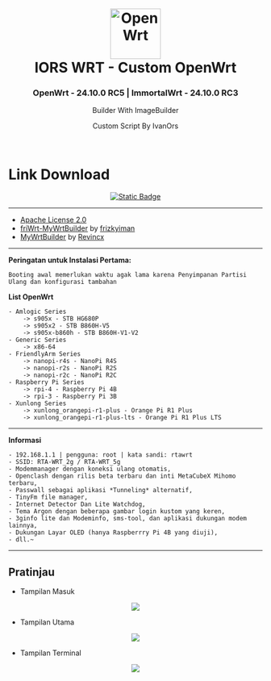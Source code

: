<h1 align="center">
  <img src="/pictures/logo.png" alt="OpenWrt" width="100">
  <br>IORS WRT - Custom OpenWrt<br>

</h1>

<h3 align="center">OpenWrt - 24.10.0 RC5 | ImmortalWrt - 24.10.0 RC3</h3>

<!-- <h4 align="center">Join Telegram Untuk Mendapatkan Notifikasi Update Dan Tutorial</h4>
<p align="center">
<a href="https://t.me/rta_wrt"><img src="https://img.shields.io/badge/Chanel_Telegram-Klik_Disini-bg?style=for-the-badge&logo=telegram"></a>
</p> -->

<p align="center">
Builder With ImageBuilder
</p>
<p align="center">
Custom Script By IvanOrs
</p>
<br>

# Link Download

<p align="center">
<a href="https://github.com/ivanors/RTA-WRT/releases/"><img alt="Static Badge" src="https://img.shields.io/badge/Click_Here-openwrt?style=for-the-badge&logo=openwrt&label=Download&color=%231aa5de"></a>

---

- [Apache License 2.0](https://github.com/rtaserver/RTA-WRT/blob/main/LICENSE)
- [friWrt-MyWrtBuilder](https://github.com/frizkyiman/friWrt-MyWrtBuilder) by [frizkyiman](https://github.com/frizkyiman)
- [MyWrtBuilder](https://github.com/Revincx/MyWrtBuilder) by [Revincx](https://github.com/Revincx)

---

**Peringatan untuk Instalasi Pertama:**

`Booting awal memerlukan waktu agak lama karena Penyimpanan Partisi Ulang dan konfigurasi tambahan`

**List OpenWrt**

```
- Amlogic Series
    -> s905x - STB HG680P
    -> s905x2 - STB B860H-V5
    -> s905x-b860h - STB B860H-V1-V2
- Generic Series
    -> x86-64
- FriendlyArm Series
    -> nanopi-r4s - NanoPi R4S
    -> nanopi-r2s - NanoPi R2S
    -> nanopi-r2c - NanoPi R2C
- Raspberry Pi Series
    -> rpi-4 - Raspberry Pi 4B
    -> rpi-3 - Raspberry Pi 3B
- Xunlong Series
    -> xunlong_orangepi-r1-plus - Orange Pi R1 Plus
    -> xunlong_orangepi-r1-plus-lts - Orange Pi R1 Plus LTS
```

---

**Informasi**

```
- 192.168.1.1 | pengguna: root | kata sandi: rtawrt
- SSID: RTA-WRT_2g / RTA-WRT_5g
- Modemmanager dengan koneksi ulang otomatis,
- Openclash dengan rilis beta terbaru dan inti MetaCubeX Mihomo terbaru,
- Passwall sebagai aplikasi *Tunneling* alternatif,
- TinyFm file manager,
- Internet Detector Dan Lite Watchdog,
- Tema Argon dengan beberapa gambar login kustom yang keren,
- 3ginfo lite dan Modeminfo, sms-tool, dan aplikasi dukungan modem lainnya,
- Dukungan Layar OLED (hanya Raspberrry Pi 4B yang diuji),
- dll.~
```

---

## Pratinjau

- Tampilan Masuk
<p align="center">
    <img src="/pictures/Login.png">
</p>

- Tampilan Utama
<p align="center">
    <img src="/pictures/Dashboard.png">
</p>

- Tampilan Terminal
<p align="center">
    <img src="/pictures/Terminal.png">
</p>
